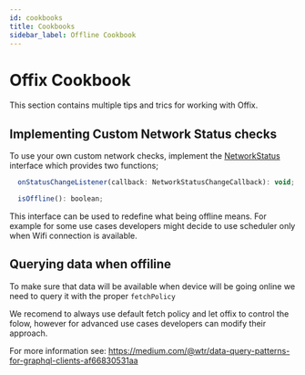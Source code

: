 ```yaml
---
id: cookbooks
title: Cookbooks
sidebar_label: Offline Cookbook
---
```



# Offix Cookbook

This section contains multiple tips and trics for working with Offix.


## Implementing Custom Network Status checks

To use your own custom network checks, implement the [NetworkStatus](NetworkStatus.ts)
 interface which provides two functions;

```javascript
  onStatusChangeListener(callback: NetworkStatusChangeCallback): void;

  isOffline(): boolean;
```

This interface can be used to redefine what being offline means. 
For example for some use cases developers might decide to use scheduler only when Wifi connection is available.

## Querying data when offiline

To make sure that data will be available when device will be going online we need to query it with the proper 
`fetchPolicy`

We recomend to always use default fetch policy and let offix to control the folow, however for advanced use cases
developers can modify their approach. 

For more information see: 
https://medium.com/@wtr/data-query-patterns-for-graphql-clients-af66830531aa
